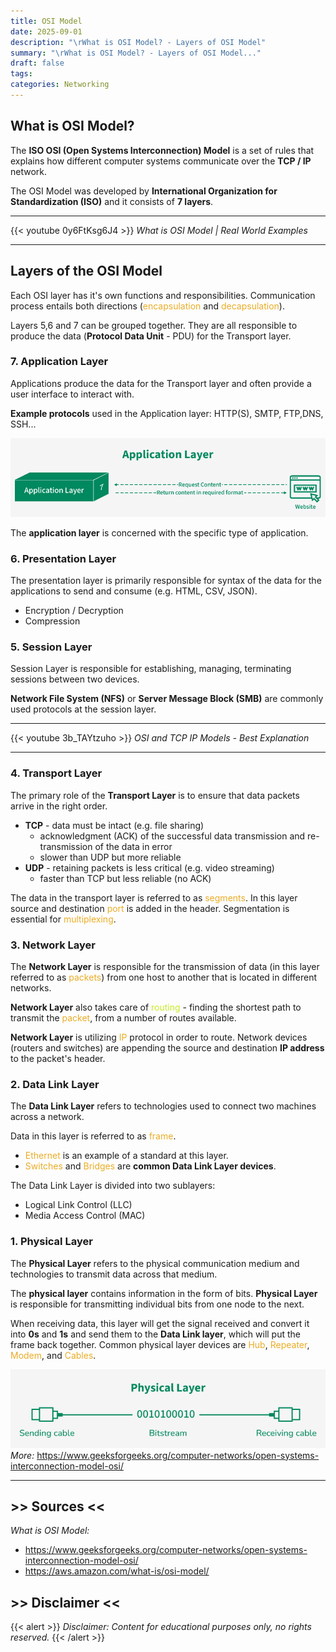 ```yaml
---
title: OSI Model
date: 2025-09-01
description: "\rWhat is OSI Model? - Layers of OSI Model"
summary: "\rWhat is OSI Model? - Layers of OSI Model..."
draft: false
tags:
categories: Networking
---
```

## What is OSI Model?

The **ISO OSI (Open Systems Interconnection) Model** is a set of rules that explains how different computer systems communicate over the **TCP / IP** network.

The OSI Model was developed by **International Organization for Standardization (ISO)** and it consists of **7 layers**.

---

{{< youtube 0y6FtKsg6J4 >}}
_What is OSI Model | Real World Examples_

---
## Layers of the OSI Model

Each OSI layer has it's own functions and responsibilities. Communication process entails both directions (<font color=#EBAC25>encapsulation</font> and <font color=#EBAC25>decapsulation</font>).

Layers 5,6 and 7 can be grouped together. They are all responsible to produce the data (**Protocol Data Unit** - PDU) for the Transport layer.
### 7. Application Layer

Applications produce the data for the Transport layer and often provide a user interface to interact with.

**Example protocols** used in the Application layer: HTTP(S), SMTP, FTP,DNS, SSH...

![](./assets/application-layer.gif)

The **application layer** is concerned with the specific type of application.
### 6. Presentation Layer

The presentation layer is primarily responsible for syntax of the data for the applications to send and consume (e.g. HTML, CSV, JSON).

- Encryption / Decryption
- Compression
### 5. Session Layer

Session Layer is responsible for establishing, managing, terminating sessions between two devices.

**Network File System (NFS)** or **Server Message Block (SMB)** are commonly used protocols at the session layer.

---

{{< youtube 3b_TAYtzuho >}}
_OSI and TCP IP Models - Best Explanation_

---
### 4. Transport Layer

The primary role of the **Transport Layer** is to ensure that data packets arrive in the right order.

- **TCP** - data must be intact (e.g. file sharing) 
	- acknowledgment (ACK) of the successful data transmission and re-transmission of the data in error
	- slower than UDP but more reliable
- **UDP** - retaining packets is less critical (e.g. video streaming)
	- faster than TCP but less reliable (no ACK)

The data in the transport layer is referred to as <font color=#EBAC25>segments</font>. In this layer source and destination <font color=#EBAC25>port</font> is added in the header. Segmentation is essential for <font color=#EBAC25>multiplexing</font>.
### 3. Network Layer

The **Network Layer** is responsible for the transmission of data (in this layer referred to as <font color=#EBAC25>packets</font>) from one host to another that is located in different networks.

**Network Layer** also takes care of <font color=#C7EB25>routing</font> - finding the shortest path to transmit the <font color=#EBAC25>packet</font>, from a number of routes available.

**Network Layer** is utilizing <font color=#EBAC25>IP</font> protocol in order to route. Network devices (routers and switches) are appending the source and destination **IP address** to the packet's header.
### 2. Data Link Layer

The **Data Link Layer** refers to technologies used to connect two machines across a network.

Data in this layer is referred to as <font color=#EBAC25>frame</font>.

- <font color=#EBAC25>Ethernet</font> is an example of a standard at this layer.
- <font color=#EBAC25>Switches</font> and <font color=#EBAC25>Bridges</font> are **common Data Link Layer devices**.

The Data Link Layer is divided into two sublayers:

- Logical Link Control (LLC)
- Media Access Control (MAC)
### 1. Physical Layer

The **Physical Layer** refers to the physical communication medium and technologies to transmit data across that medium.

The **physical layer** contains information in the form of bits. **Physical Layer** is responsible for transmitting individual bits from one node to the next. 

When receiving data, this layer will get the signal received and convert it into **0s** and **1s** and send them to the **Data Link layer**, which will put the frame back together. Common physical layer devices are <font color=#EBAC25>Hub</font>, <font color=#EBAC25>Repeater</font>, <font color=#EBAC25>Modem</font>, and <font color=#EBAC25>Cables</font>.

![](./assets/physical-layer.png)
_More:_ https://www.geeksforgeeks.org/computer-networks/open-systems-interconnection-model-osi/

---
## >> Sources <<

_What is OSI Model:_ 

- https://www.geeksforgeeks.org/computer-networks/open-systems-interconnection-model-osi/
- https://aws.amazon.com/what-is/osi-model/
## >> Disclaimer <<

{{< alert >}}
_Disclaimer: Content for educational purposes only, no rights reserved._
{{< /alert >}}
